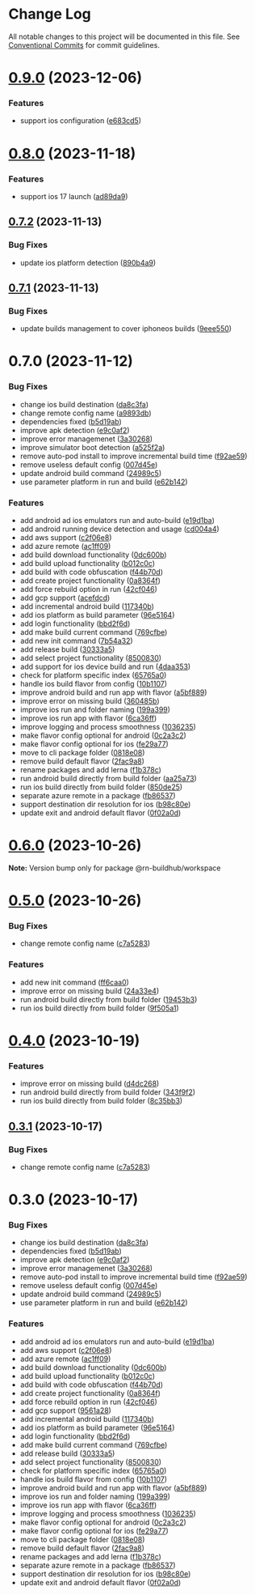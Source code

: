 # Change Log

All notable changes to this project will be documented in this file.
See [Conventional Commits](https://conventionalcommits.org) for commit guidelines.

# [0.9.0](https://github.com/xtreamsrl/react-native-build-hub/compare/v0.8.0...v0.9.0) (2023-12-06)


### Features

* support ios configuration ([e683cd5](https://github.com/xtreamsrl/react-native-build-hub/commit/e683cd5e51330d475db2e68ab62623c10c87d93c))





# [0.8.0](https://github.com/xtreamsrl/react-native-build-hub/compare/v0.7.2...v0.8.0) (2023-11-18)


### Features

* support ios 17 launch ([ad89da9](https://github.com/xtreamsrl/react-native-build-hub/commit/ad89da993b4f64b43dc3bb603d0eb9be3633fdb5))





## [0.7.2](https://github.com/xtreamsrl/react-native-build-hub/compare/v0.7.1...v0.7.2) (2023-11-13)


### Bug Fixes

* update ios platform detection ([890b4a9](https://github.com/xtreamsrl/react-native-build-hub/commit/890b4a9393d06fcf6af47b4b876d68e741249257))





## [0.7.1](https://github.com/xtreamsrl/react-native-build-hub/compare/v0.7.0...v0.7.1) (2023-11-13)


### Bug Fixes

* update builds management to cover iphoneos builds ([9eee550](https://github.com/xtreamsrl/react-native-build-hub/commit/9eee550672df3c33d3e72505a5696c602f7ac19d))





# 0.7.0 (2023-11-12)


### Bug Fixes

* change ios build destination ([da8c3fa](https://github.com/xtreamsrl/react-native-build-hub/commit/da8c3fa87cf00599f6f5c2d7abe6fc4f758bee79))
* change remote config name ([a9893db](https://github.com/xtreamsrl/react-native-build-hub/commit/a9893db54d2671e70c71dc21b2dfefee303c1883))
* dependencies fixed ([b5d19ab](https://github.com/xtreamsrl/react-native-build-hub/commit/b5d19ab123155a8dda88f37798a7ce772b9d3191))
* improve apk detection ([e9c0af2](https://github.com/xtreamsrl/react-native-build-hub/commit/e9c0af2ffee15bff9993028769a84d817939ae53))
* improve error managemenet ([3a30268](https://github.com/xtreamsrl/react-native-build-hub/commit/3a30268c359e39984e54f7e8a76da4e2bc472d76))
* improve simulator boot detection ([a525f2a](https://github.com/xtreamsrl/react-native-build-hub/commit/a525f2a0ec6761070355c8fe07013ff6a97b9812))
* remove auto-pod install to improve incremental build time ([f92ae59](https://github.com/xtreamsrl/react-native-build-hub/commit/f92ae5980dc01ed2284acc09c154deb961458d3e))
* remove useless default config ([007d45e](https://github.com/xtreamsrl/react-native-build-hub/commit/007d45e5ab91adb42803112c1d031bde04169585))
* update android build command ([24989c5](https://github.com/xtreamsrl/react-native-build-hub/commit/24989c54b362e636fde6f24b6642a08b6ed8aa20))
* use parameter platform in run and build ([e62b142](https://github.com/xtreamsrl/react-native-build-hub/commit/e62b1426ed17b05992c8e871bc39f930a86cdec8))


### Features

* add android ad ios emulators run and auto-build ([e19d1ba](https://github.com/xtreamsrl/react-native-build-hub/commit/e19d1bad18d1eacca8f8f01134d44b34b6420710))
* add android running device detection and usage ([cd004a4](https://github.com/xtreamsrl/react-native-build-hub/commit/cd004a41f3de168a65c5b9faf8a84fcd6d4352fa))
* add aws support ([c2f06e8](https://github.com/xtreamsrl/react-native-build-hub/commit/c2f06e816dea74e9194d9d9f85e6f02884807ca0))
* add azure remote ([ac1ff09](https://github.com/xtreamsrl/react-native-build-hub/commit/ac1ff09109ed164df2f99c8715d6b5d17950ed73))
* add build download functionality ([0dc600b](https://github.com/xtreamsrl/react-native-build-hub/commit/0dc600ba3de81b5f5587cad10def60a41963081b))
* add build upload functionality ([b012c0c](https://github.com/xtreamsrl/react-native-build-hub/commit/b012c0c53a6d44d338f7e9c0c9ea7eeee6428445))
* add build with code obfuscation ([f44b70d](https://github.com/xtreamsrl/react-native-build-hub/commit/f44b70d5f266f76ecab7ef3159dce1f779317293))
* add create project functionality ([0a8364f](https://github.com/xtreamsrl/react-native-build-hub/commit/0a8364f40a1ad181e07422867e3f544b4bc0375b))
* add force rebuild option in run ([42cf046](https://github.com/xtreamsrl/react-native-build-hub/commit/42cf046fa4bc1b1eab1fdfb9c6a798a94b9d418e))
* add gcp support ([acefdcd](https://github.com/xtreamsrl/react-native-build-hub/commit/acefdcd25b01e78fccf0525b26f3287b6b362d2b))
* add incremental android build ([117340b](https://github.com/xtreamsrl/react-native-build-hub/commit/117340b41e60dc252499dbe6417f98f4d56e56e2))
* add ios platform as build parameter ([96e5164](https://github.com/xtreamsrl/react-native-build-hub/commit/96e51648801bdd68c16e46ec54947f6af1c58a2d))
* add login functionality ([bbd2f6d](https://github.com/xtreamsrl/react-native-build-hub/commit/bbd2f6d21bf9990ccf811835b4457c947a83d83c))
* add make build current command ([769cfbe](https://github.com/xtreamsrl/react-native-build-hub/commit/769cfbe69d551e8f5f005b5c51dd595e75ed7fc8))
* add new init command ([7b54a32](https://github.com/xtreamsrl/react-native-build-hub/commit/7b54a321a1447907fc697a73958205e7cbc3e24b))
* add release build ([30333a5](https://github.com/xtreamsrl/react-native-build-hub/commit/30333a5646377627c2b927f113f6be72d870aa6c))
* add select project functionality ([8500830](https://github.com/xtreamsrl/react-native-build-hub/commit/85008301a142db8dec4f0369913b4a2f983937ef))
* add support for ios device build and run ([4daa353](https://github.com/xtreamsrl/react-native-build-hub/commit/4daa35312a63d90378334e8770f625a288d42a0e))
* check for platform specific index ([65765a0](https://github.com/xtreamsrl/react-native-build-hub/commit/65765a08fc734a6ade01e56b7dec9e2c54750f14))
* handle ios build flavor from config ([10b1107](https://github.com/xtreamsrl/react-native-build-hub/commit/10b1107e3cf566988eae437a7ddbcbbde5e4dc17))
* improve android build and run app with flavor ([a5bf889](https://github.com/xtreamsrl/react-native-build-hub/commit/a5bf889bdc4babb588a63828b8fd91e072430e95))
* improve error on missing build ([360485b](https://github.com/xtreamsrl/react-native-build-hub/commit/360485ba74c7b0291278ef91c024b3b1be63565b))
* improve ios run and folder naming ([199a399](https://github.com/xtreamsrl/react-native-build-hub/commit/199a3991dd528b84b26e3bb4af0e40a85890f5ac))
* improve ios run app with flavor ([6ca36ff](https://github.com/xtreamsrl/react-native-build-hub/commit/6ca36ffe31052907c9f29318371eff605577c9be))
* improve logging and process smoothness ([1036235](https://github.com/xtreamsrl/react-native-build-hub/commit/10362356afd5de3ff371c37cb083b359c02d1e0f))
* make flavor config optional for android ([0c2a3c2](https://github.com/xtreamsrl/react-native-build-hub/commit/0c2a3c29e482926db52560e638ecbfbc9b3047be))
* make flavor config optional for ios ([fe29a77](https://github.com/xtreamsrl/react-native-build-hub/commit/fe29a77076594910c2269e5ee62c3feea007f13e))
* move to cli package folder ([0818e08](https://github.com/xtreamsrl/react-native-build-hub/commit/0818e0821eab12de59ddc583925672d81ea2b337))
* remove build default flavor ([2fac9a8](https://github.com/xtreamsrl/react-native-build-hub/commit/2fac9a8687785d875bd2d125a926e237d087e50d))
* rename packages and add lerna ([f1b378c](https://github.com/xtreamsrl/react-native-build-hub/commit/f1b378c5c2dbdf27649779c15748281f3853ce21))
* run android build directly from build folder ([aa25a73](https://github.com/xtreamsrl/react-native-build-hub/commit/aa25a7343c41a558950afea2dd59ef5994e68f61))
* run ios build directly from build folder ([850de25](https://github.com/xtreamsrl/react-native-build-hub/commit/850de2524ff7064f72da18dd52651969a2b02c26))
* separate azure remote in a package ([fb86537](https://github.com/xtreamsrl/react-native-build-hub/commit/fb86537aa33c6eeccc6c10818570d5a657eb0ab2))
* support destination dir resolution for ios ([b98c80e](https://github.com/xtreamsrl/react-native-build-hub/commit/b98c80ee2668a72e580c74404061c3fd5c2ff9e0))
* update exit and android default flavor ([0f02a0d](https://github.com/xtreamsrl/react-native-build-hub/commit/0f02a0d29abc2dcdeeacdac14705f5c0c538395d))





# [0.6.0](https://github.com/xtreamsrl/react-native-build-hub/compare/v0.5.0...v0.6.0) (2023-10-26)

**Note:** Version bump only for package @rn-buildhub/workspace





# [0.5.0](https://github.com/xtreamsrl/react-native-build-hub/compare/v0.3.0...v0.5.0) (2023-10-26)


### Bug Fixes

* change remote config name ([c7a5283](https://github.com/xtreamsrl/react-native-build-hub/commit/c7a52832799f2be024825780f4b7effcc4e2ebca))


### Features

* add new init command ([ff6caa0](https://github.com/xtreamsrl/react-native-build-hub/commit/ff6caa045979b56b0a3b6e2a730302b8306651cc))
* improve error on missing build ([24a33e4](https://github.com/xtreamsrl/react-native-build-hub/commit/24a33e4e4458321a46d5ea6fc77cd0fae32d602f))
* run android build directly from build folder ([19453b3](https://github.com/xtreamsrl/react-native-build-hub/commit/19453b319343d5c20ecf346dd72be97f41ed952b))
* run ios build directly from build folder ([9f505a1](https://github.com/xtreamsrl/react-native-build-hub/commit/9f505a12198cdf3c57a24901678cf78cc2773e10))





# [0.4.0](https://github.com/xtreamsrl/react-native-build-hub/compare/v0.3.1...v0.4.0) (2023-10-19)


### Features

* improve error on missing build ([d4dc268](https://github.com/xtreamsrl/react-native-build-hub/commit/d4dc268a4f57e71c04644f2f81d659d000193979))
* run android build directly from build folder ([343f9f2](https://github.com/xtreamsrl/react-native-build-hub/commit/343f9f214da767c4e00e5f8bf08b6ec56b3391e7))
* run ios build directly from build folder ([8c35bb3](https://github.com/xtreamsrl/react-native-build-hub/commit/8c35bb3a83336276a820835883eeef2423e1cfb9))





## [0.3.1](https://github.com/xtreamsrl/react-native-build-hub/compare/v0.3.0...v0.3.1) (2023-10-17)


### Bug Fixes

* change remote config name ([c7a5283](https://github.com/xtreamsrl/react-native-build-hub/commit/c7a52832799f2be024825780f4b7effcc4e2ebca))





# 0.3.0 (2023-10-17)


### Bug Fixes

* change ios build destination ([da8c3fa](https://github.com/xtreamsrl/react-native-build-hub/commit/da8c3fa87cf00599f6f5c2d7abe6fc4f758bee79))
* dependencies fixed ([b5d19ab](https://github.com/xtreamsrl/react-native-build-hub/commit/b5d19ab123155a8dda88f37798a7ce772b9d3191))
* improve apk detection ([e9c0af2](https://github.com/xtreamsrl/react-native-build-hub/commit/e9c0af2ffee15bff9993028769a84d817939ae53))
* improve error managemenet ([3a30268](https://github.com/xtreamsrl/react-native-build-hub/commit/3a30268c359e39984e54f7e8a76da4e2bc472d76))
* remove auto-pod install to improve incremental build time ([f92ae59](https://github.com/xtreamsrl/react-native-build-hub/commit/f92ae5980dc01ed2284acc09c154deb961458d3e))
* remove useless default config ([007d45e](https://github.com/xtreamsrl/react-native-build-hub/commit/007d45e5ab91adb42803112c1d031bde04169585))
* update android build command ([24989c5](https://github.com/xtreamsrl/react-native-build-hub/commit/24989c54b362e636fde6f24b6642a08b6ed8aa20))
* use parameter platform in run and build ([e62b142](https://github.com/xtreamsrl/react-native-build-hub/commit/e62b1426ed17b05992c8e871bc39f930a86cdec8))


### Features

* add android ad ios emulators run and auto-build ([e19d1ba](https://github.com/xtreamsrl/react-native-build-hub/commit/e19d1bad18d1eacca8f8f01134d44b34b6420710))
* add aws support ([c2f06e8](https://github.com/xtreamsrl/react-native-build-hub/commit/c2f06e816dea74e9194d9d9f85e6f02884807ca0))
* add azure remote ([ac1ff09](https://github.com/xtreamsrl/react-native-build-hub/commit/ac1ff09109ed164df2f99c8715d6b5d17950ed73))
* add build download functionality ([0dc600b](https://github.com/xtreamsrl/react-native-build-hub/commit/0dc600ba3de81b5f5587cad10def60a41963081b))
* add build upload functionality ([b012c0c](https://github.com/xtreamsrl/react-native-build-hub/commit/b012c0c53a6d44d338f7e9c0c9ea7eeee6428445))
* add build with code obfuscation ([f44b70d](https://github.com/xtreamsrl/react-native-build-hub/commit/f44b70d5f266f76ecab7ef3159dce1f779317293))
* add create project functionality ([0a8364f](https://github.com/xtreamsrl/react-native-build-hub/commit/0a8364f40a1ad181e07422867e3f544b4bc0375b))
* add force rebuild option in run ([42cf046](https://github.com/xtreamsrl/react-native-build-hub/commit/42cf046fa4bc1b1eab1fdfb9c6a798a94b9d418e))
* add gcp support ([9561a28](https://github.com/xtreamsrl/react-native-build-hub/commit/9561a280493301dfa2f31ca86e2967329beb0e5a))
* add incremental android build ([117340b](https://github.com/xtreamsrl/react-native-build-hub/commit/117340b41e60dc252499dbe6417f98f4d56e56e2))
* add ios platform as build parameter ([96e5164](https://github.com/xtreamsrl/react-native-build-hub/commit/96e51648801bdd68c16e46ec54947f6af1c58a2d))
* add login functionality ([bbd2f6d](https://github.com/xtreamsrl/react-native-build-hub/commit/bbd2f6d21bf9990ccf811835b4457c947a83d83c))
* add make build current command ([769cfbe](https://github.com/xtreamsrl/react-native-build-hub/commit/769cfbe69d551e8f5f005b5c51dd595e75ed7fc8))
* add release build ([30333a5](https://github.com/xtreamsrl/react-native-build-hub/commit/30333a5646377627c2b927f113f6be72d870aa6c))
* add select project functionality ([8500830](https://github.com/xtreamsrl/react-native-build-hub/commit/85008301a142db8dec4f0369913b4a2f983937ef))
* check for platform specific index ([65765a0](https://github.com/xtreamsrl/react-native-build-hub/commit/65765a08fc734a6ade01e56b7dec9e2c54750f14))
* handle ios build flavor from config ([10b1107](https://github.com/xtreamsrl/react-native-build-hub/commit/10b1107e3cf566988eae437a7ddbcbbde5e4dc17))
* improve android build and run app with flavor ([a5bf889](https://github.com/xtreamsrl/react-native-build-hub/commit/a5bf889bdc4babb588a63828b8fd91e072430e95))
* improve ios run and folder naming ([199a399](https://github.com/xtreamsrl/react-native-build-hub/commit/199a3991dd528b84b26e3bb4af0e40a85890f5ac))
* improve ios run app with flavor ([6ca36ff](https://github.com/xtreamsrl/react-native-build-hub/commit/6ca36ffe31052907c9f29318371eff605577c9be))
* improve logging and process smoothness ([1036235](https://github.com/xtreamsrl/react-native-build-hub/commit/10362356afd5de3ff371c37cb083b359c02d1e0f))
* make flavor config optional for android ([0c2a3c2](https://github.com/xtreamsrl/react-native-build-hub/commit/0c2a3c29e482926db52560e638ecbfbc9b3047be))
* make flavor config optional for ios ([fe29a77](https://github.com/xtreamsrl/react-native-build-hub/commit/fe29a77076594910c2269e5ee62c3feea007f13e))
* move to cli package folder ([0818e08](https://github.com/xtreamsrl/react-native-build-hub/commit/0818e0821eab12de59ddc583925672d81ea2b337))
* remove build default flavor ([2fac9a8](https://github.com/xtreamsrl/react-native-build-hub/commit/2fac9a8687785d875bd2d125a926e237d087e50d))
* rename packages and add lerna ([f1b378c](https://github.com/xtreamsrl/react-native-build-hub/commit/f1b378c5c2dbdf27649779c15748281f3853ce21))
* separate azure remote in a package ([fb86537](https://github.com/xtreamsrl/react-native-build-hub/commit/fb86537aa33c6eeccc6c10818570d5a657eb0ab2))
* support destination dir resolution for ios ([b98c80e](https://github.com/xtreamsrl/react-native-build-hub/commit/b98c80ee2668a72e580c74404061c3fd5c2ff9e0))
* update exit and android default flavor ([0f02a0d](https://github.com/xtreamsrl/react-native-build-hub/commit/0f02a0d29abc2dcdeeacdac14705f5c0c538395d))
